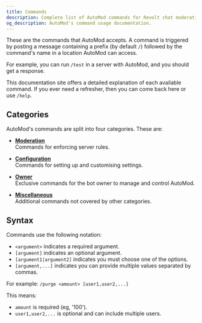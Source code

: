 ```yaml
---
title: Commands
description: Complete list of AutoMod commands for Revolt chat moderation. Access moderation, configuration, owner, and utility commands to manage your server effectively.
og_description: AutoMod's command usage documentation.
---
```


These are the commands that AutoMod accepts. A command is triggered by posting a message containing a prefix (by default `/`) followed by the command's name in a location AutoMod can access.

For example, you can run `/test` in a server with AutoMod, and you should get a response.

This documentation site offers a detailed explanation of each available command. If you ever need a refresher, then you can come back here or use `/help`.

## Categories

AutoMod's commands are split into four categories. These are:

- **[Moderation](/docs/commands/moderation)** \
   Commands for enforcing server rules.

- **[Configuration](/docs/commands/configuration)** \
   Commands for setting up and customising settings.

- **[Owner](/docs/commands/owner)** \
   Exclusive commands for the bot owner to manage and control AutoMod.

- **[Miscellaneous](/docs/commands/miscellaneous)** \
   Additional commands not covered by other categories.

## Syntax

Commands use the following notation:

- `<argument>` indicates a required argument.
- `[argument]` indicates an optional argument.
- `[argument1|argument2]` indicates you must choose one of the options.
- `[argument,...]` indicates you can provide multiple values separated by commas.

For example:
`/purge <amount> [user1,user2,...]`

This means:

- `amount` is required (eg, '100').
- `user1,user2,...` is optional and can include multiple users.
